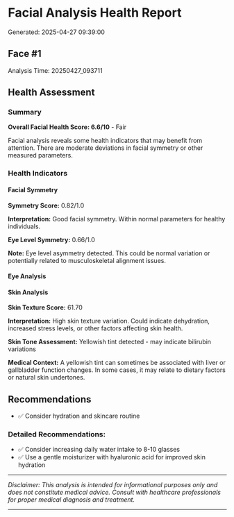 # Facial Analysis Health Report

Generated: 2025-04-27 09:39:00

## Face #1

Analysis Time: 20250427_093711

## Health Assessment

### Summary

**Overall Facial Health Score: 6.6/10** - Fair

Facial analysis reveals some health indicators that may benefit from attention. There are moderate deviations in facial symmetry or other measured parameters.

### Health Indicators

#### Facial Symmetry

**Symmetry Score:** 0.82/1.0

**Interpretation:** Good facial symmetry. Within normal parameters for healthy individuals.

**Eye Level Symmetry:** 0.66/1.0

**Note:** Eye level asymmetry detected. This could be normal variation or potentially related to musculoskeletal alignment issues.

#### Eye Analysis

#### Skin Analysis

**Skin Texture Score:** 61.70

**Interpretation:** High skin texture variation. Could indicate dehydration, increased stress levels, or other factors affecting skin health.

**Skin Tone Assessment:** Yellowish tint detected - may indicate bilirubin variations

**Medical Context:** A yellowish tint can sometimes be associated with liver or gallbladder function changes. In some cases, it may relate to dietary factors or natural skin undertones.

## Recommendations

- ✅ Consider hydration and skincare routine

### Detailed Recommendations:

- ✅ Consider increasing daily water intake to 8-10 glasses
- ✅ Use a gentle moisturizer with hyaluronic acid for improved skin hydration

---

*Disclaimer: This analysis is intended for informational purposes only and does not constitute medical advice. Consult with healthcare professionals for proper medical diagnosis and treatment.*

---
